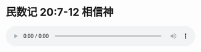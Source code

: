 # 民数记 20:7-12 相信神

<audio style="width: 100%;" preload="false" controls controlslist="nodownload"><source src="//cdn.simai.ml/audio/mp3/old/27544.mp3" type="audio/mpeg">Your browser does not support the audio element.</audio>


